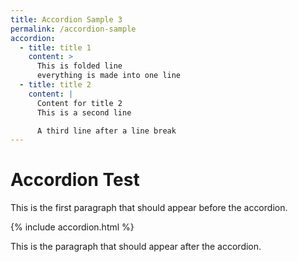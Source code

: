 ```yaml
---
title: Accordion Sample 3
permalink: /accordion-sample
accordion:
  - title: title 1
    content: >
      This is folded line
      everything is made into one line
  - title: title 2
    content: |
      Content for title 2
      This is a second line

      A third line after a line break
---
```


# Accordion Test

This is the first paragraph that should appear before the accordion.

{% include accordion.html %}

This is the paragraph that should appear after the accordion.